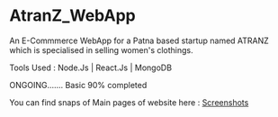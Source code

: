 # AtranZ_WebApp

An E-Commmerce WebApp for a Patna based startup named ATRANZ which is specialised in selling women's clothings.

Tools Used : Node.Js | React.Js | MongoDB

ONGOING....... Basic 90% completed

You can find snaps of Main pages of website here : [Screenshots](https://github.com/raghavranjan005/AtranZ_WebApp/tree/main/ScreenShots)